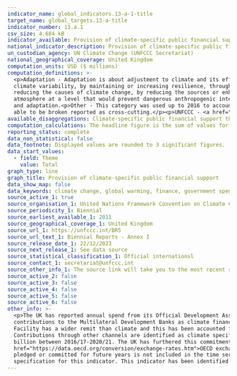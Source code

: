 ```yaml
---
indicator_name: global_indicators.13-a-1-title
target_name: global_targets.13-a-title
indicator_number: 13.a.1
csv_size: 4.684 kB
indicator_available: Provision of climate-specific public financial support
national_indicator_description: Provision of climate-specific public financial support as reported to the UNFCCC (Biennial Report - Annex I). Figures are given in US Dollars (millions).
un_custodian_agency: UN Climate Change (UNFCCC Secretariat)
national_geographical_coverage: United Kingdom
computation_units: USD ($ millions)
computation_definitions: >-
  <p>Adaptation - Adaptation is about adjustment to climate and its effects. The specific definition that applies to the data presented is - An activity that 'intends to reduce the vulnerability of human or natural systems to the current and expected impacts of climate change, including
  climate variability, by maintaining or increasing resilience, through increased ability to adapt to, or absorb, climate change stresses, shocks and variability and/or by helping reduce exposure to them.' (OECD DAC Rio Markers for Climate - Handbook).<p>Mitigation - Mitigation is about
  reducing the causes of climate change, by reducing the sources or enhancing the sinks of greenhouse gases. The specific definition that applies to the data presented is - An activity that 'contributes to the objective of stabilisation of greenhouse gas (GHG) concentrations in the
  atmosphere at a level that would prevent dangerous anthropogenic interference with the climate system by promoting efforts to reduce or limit GHG emissions or to enhance GHG sequestration.' (OECD DAC Rio Markers for Climate - Handbook).<p>Cross-cutting - Cross-cutting across mitigation
  and adaptation.<p>Other - This category was used up to 2016 to account for spend in cross-cutting programmes that could not be broken down into mitigation and adaptation elements. Since 2016 more spend has been able to be reported as either mitigation and adaptation, with any spend not
  able to be broken reported as cross-cutting.</p><p>UNFCCC - <a href="https://unfccc.int/about-us/about-the-secretariat">The United Nations Framework Convention on Climate Change</a>. <p> OECD - <a href="https://www.oecd.org/">Organisation for Economic Co-operation and Development</a>.
available_disaggregations: Climate-specific public financial support themes - adapttion, cross-cutting and mitigation
computation_calculations: The headline figure is the sum of values for all adaptation, mitigation, cross-cutting, and other funding for the year in question. 
reporting_status: complete
data_non_statistical: false
data_footnote: Displayed values are rounded to 3 significant figures.
data_start_values:
  - field: Theme
    value: Total
graph_type: line
graph_title: Provision of climate-specific public financial support
data_show_map: false
data_keywords: climate change, global warming, finance, government spending, ODA
source_active_1: true
source_organisation_1: United Nations Framework Convention on Climate Change (UNFCCC)
source_periodicity_1: Biennial 
source_earliest_available_1: 2011
source_geographical_coverage_1: United Kingdom
source_url_1: https://unfccc.int/BR5
source_url_text_1: Biennial Reports - Annex I
source_release_date_1: 22/12/2023
source_next_release_1: See data source
source_statistical_classification_1: Official internationsl
source_contact_1: secretariat@unfccc.int
source_other_info_1: The source link will take you to the most recent report. Links to older reports are given under ANNEX I BR/NC SUBMISSIONS. Numbers are taken from the BR-CTF file for the United Kingdom, Table 7
source_active_2: false
source_active_3: false
source_active_4: false
source_active_5: false
source_active_6: false
other_info: >-
  <p>The UK has reported annual spend from its Official Development Assistance (ODA) budget that it has assessed as having clear climate change objectives. All reported UK International Climate Finance (ICF) is ODA. The UK does not include attributed shares of its core/general
  contributions to the Multilateral Development Banks as climate finance and these are not included in these figures. The UK has provided the majority of its climate finance via grants.<p>100% of Green Climate Fund contributions are counted as climate specific. The Global Environment
  Facility has a wider remit than climate and this has been accounted for in the amount scored as climate specific. For the purposes of reporting,  these climate specific multilateral contributions are included in cross-cutting but could be split 50% adaptation and 50% mitigation.
  Contributions through other channels are identified as climate specific when they are assessed as having clear climate change objectives.<p>Building on the commitment to £3.87 billion in ICF between 2011/12- 2015/16, the UK committed to further scale up climate finance to at least £5.8
  billion between 2016/17-2020/21. The UK has furthered this commitment by doubling its ICF to £11.6 billion between 2020/21 and 2025/26.<p>The reported finance is the amount recorded as spent for UK Government budgetary purposes (in £m and then converted to $m using <a
  href="https://data.oecd.org/conversion/exchange-rates.htm">OECD exchange rates</a> from 2013, and <a href="https://www.bankofengland.co.uk/boeapps/database/Rates.asp?TD=30&TM=Dec&TY=2011&into=GBP&rateview=D">end of year daily spot rates</a> previously). Therefore, spend that has been
  pledged or committed for future years is not included in the time series above. Spend using promissory notes is included at the deposit stage. These represent a legal promise for the UK to provide the total value of the promissory note to the note’s recipient.<p> Data follows the UN
  specification for this indicator. This indicator has been identified in collaboration with topic experts.
---
```

